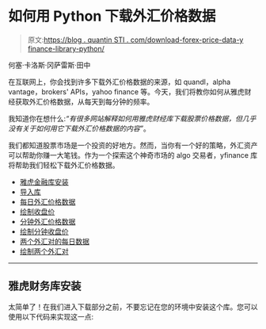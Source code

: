 # 如何用 Python 下载外汇价格数据

> 原文:[https://blog . quantin STI . com/download-forex-price-data-y finance-library-python/](https://blog.quantinsti.com/download-forex-price-data-yfinance-library-python/)

何塞·卡洛斯·冈萨雷斯·田中

在互联网上，你会找到许多下载外汇价格数据的来源，如 quandl，alpha vantage，brokers' APIs，yahoo finance 等。今天，我们将教你如何从雅虎财经获取外汇价格数据，从每天到每分钟的频率。

我知道你在想什么:*“有很多网站解释如何用雅虎财经库下载股票价格数据，但几乎没有关于如何用它下载外汇价格数据的内容”*。

我们都知道股票市场是一个投资的好地方。然而，当你有一个好的策略，外汇资产可以帮助你赚一大笔钱。作为一个探索这个神奇市场的 algo 交易者，yfinance 库将帮助我们轻松下载外汇价格数据。

*   [雅虎金融库安装](#yahoo-finance-library-installation)
*   [导入库](#import-libraries)
*   [每日外汇价格数据](#daily-forex-price-data)
*   [绘制收盘价](#plot-the-close-price)
*   [分钟外汇价格数据](#minute-forex-price-data)
*   [绘制分钟收盘价](#plot-the-minute-close-price)
*   [两个外汇对的每日数据](#daily-data-of-two-forex-pairs)
*   [绘制两个外汇对](#plot-the-two-forex-pairs)

* * *

## 雅虎财务库安装

太简单了！在我们进入下载部分之前，不要忘记在您的环境中安装这个库。您可以使用以下代码来实现这一点: